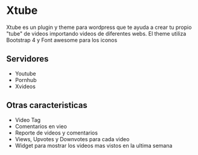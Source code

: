 # Xtube
Xtube es un plugin y theme para wordpress que te ayuda a crear tu propio "tube" de videos
importando videos de diferentes webs. El theme utiliza Bootstrap 4 y Font awesome para los iconos

## Servidores
- Youtube
- Pornhub
- Xvideos

## Otras caracteristicas
- Video Tag
- Comentarios en vieo
- Reporte de videos y comentarios
- Views, Upvotes y Downvotes para cada video
- Widget para mostrar los videos mas vistos en la ultima semana
